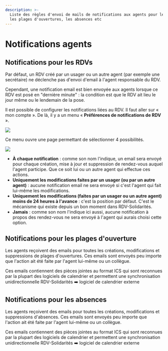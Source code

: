 ```yaml
---
description: >-
  Liste des règles d'envoi de mails de notifications aux agents pour les RDVs,
  les plages d'ouvertures, les absences etc
---
```


# Notifications agents

## Notifications pour les RDVs

Par défaut, un RDV créé par un usager ou un autre agent (par exemple une secrétaire) ne déclenche pas d'envoi d'email à l'agent responsable du RDV.

Cependant, une notification email est bien envoyée aux agents lorsque ce RDV est posé en "dernière minute" : la condition est que le RDV ait lieu le jour même ou le lendemain de la pose.

Il est possible de configurer les notifications liées au RDV. Il faut aller sur « mon compte ». De là, il y a un menu « **Préférences de notifications de RDV** ».

![](../../../.gitbook/assets/screenshot\_2021-06-05-rdv-solidarites.png)

Ce menu ouvre une page permettant de sélectionner 4 possibilités.

![](../../../.gitbook/assets/screenshot\_2021-06-05-rdv-solidarites-1-.png)

* **À chaque notification** : comme son nom l'indique, un email sera envoyé pour chaque création, mise à jour et suppression de rendez-vous auquel l'agent participe. Que ce soit lui ou un autre agent qui effectue ces actions.
* **Uniquement les modifications faites par un usager (ou par un autre agent)** : aucune notification email ne sera envoyé si c'est l'agent qui fait lui-même les modifications.
* **Uniquement les modifications (faites par un usager ou un autre agent) moins de 24 heures à l'avance** : c'est la position par défaut. C'est le mécanisme qui existe depuis un bon moment dans RDV-Solidarités.
* **Jamais** : comme son nom l'indique ici aussi, aucune notification à propos des rendez-vous ne sera envoyé à l'agent qui aurais choisi cette option.

## Notifications pour les plages d'ouverture

Les agents reçoivent des emails pour toutes les créations, modifications et suppressions de plages d'ouvertures. Ces emails sont envoyés peu importe que l'action ait été faite par l'agent lui-même ou un collègue.

Ces emails contiennent des pièces jointes au format ICS qui sont reconnues par la plupart des logiciels de calendrier et permettent une synchronisation unidirectionnelle RDV-Solidarités ➡️ logiciel de calendrier externe

## Notifications pour les absences

Les agents reçoivent des emails pour toutes les créations, modifications et suppressions d'absences. Ces emails sont envoyés peu importe que l'action ait été faite par l'agent lui-même ou un collègue.

Ces emails contiennent des pièces jointes au format ICS qui sont reconnues par la plupart des logiciels de calendrier et permettent une synchronisation unidirectionnelle RDV-Solidarités ➡️ logiciel de calendrier externe
